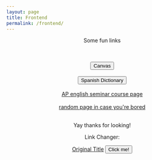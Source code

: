 ```yaml
---
layout: page
title: Frontend
permalink: /frontend/
---
```


<html>

<!-- first information -->
<div>
<center>
    <!-- notice how tags can be put INSIDE eachother -->
    <p>Some fun links</p><br><br>
    <button onclick="window.location.href='https://poway.instructure.com';" >Canvas</button><br><br>
    <a href="https://www.spanishdict.com/translate/la%20m%C3%BAsica%20cubana" target="_blank">
    <button>Spanish Dictionary</button><br><br>
    </a>
    <!-- notice how tags can be put INSIDE eachother -->
    <a href="https://poway.instructure.com/courses/160449">AP english seminar course page</a><br><br>
    <a href="https://nighthawkcoders.github.io/portfolio_2025/frontend/basics/playground">random page in case you're bored</a><br><br>
    <p>Yay thanks for looking!</p>
    <center>
<div>

Link Changer:
<html>
<body>
    <a id="linkTitle" href="https://poway.instructure.com">Original Title</a>
    <button id="changeLinkButton">Click me!</button>
    <script>
        let clickCount = 0;
        const links = [
            "https://poway.instructure.com",
            "https://www.youtube.com/",
            "https://en.wikipedia.org/wiki/List_of_serial_killers_in_the_United_States",
            "https://www.spanishdict.com/"
        ];
        let currentLinkIndex = 0;
        function changeLink() {
            clickCount++;
            if (clickCount === 3) {
                // Change the link and update the innerHTML
                currentLinkIndex = (currentLinkIndex + 1) % links.length; // Cycle through links
                document.getElementById("linkTitle").innerHTML = "Switched to Link " + (currentLinkIndex + 1);
                document.getElementById("linkTitle").href = links[currentLinkIndex];
                clickCount = 0; // Reset the count
            }
        }
        // Add the click event to the button
        document.getElementById("changeLinkButton").onclick = changeLink;
    </script>
</body>
</html>


